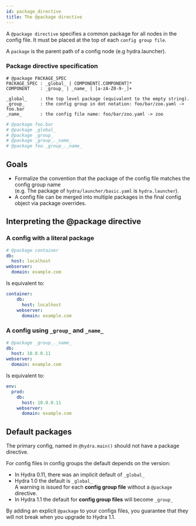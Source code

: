 ```yaml
---
id: package_directive
title: The @package directive
---
```

A `@package directive` specifies a common package for all nodes in the config file.
It must be placed at the top of each `config group file`.

A `package` is the parent path of a config node (e.g hydra.launcher).

### Package directive specification

``` text title="Definition"
# @package PACKAGE_SPEC
PACKAGE_SPEC : _global_ | COMPONENT[.COMPONENT]*
COMPONENT    : _group_ | _name_ | [a-zA-Z0-9-_]+

_global_     : the top level package (equivalent to the empty string).
_group_      : the config group in dot notation: foo/bar/zoo.yaml -> foo.bar
_name_       : the config file name: foo/bar/zoo.yaml -> zoo
```

```python title="Examples"
# @package foo.bar
# @package _global_
# @package _group_
# @package _group_._name_
# @package foo._group_._name_
```

## Goals
 - Formalize the convention that the package of the config file matches the config group name  
   (e.g. The package of `hydra/launcher/basic.yaml` is `hydra.launcher`).
 - A config file can be merged into multiple packages in the final config object via package overrides.  

## Interpreting the @package directive
### A config with a literal package
```yaml
# @package container
db:
  host: localhost
webserver:
  domain: example.com
```
Is equivalent to:
```yaml
container:
    db:
      host: localhost
    webserver:
      domain: example.com
``` 

### A config using `_group_` and `_name_`
```yaml title="env/prod.yaml" {1}
# @package _group_._name_
db:
  host: 10.0.0.11
webserver:
  domain: example.com
```
Is equivalent to:
```yaml
env:
  prod:
    db:
      host: 10.0.0.11
    webserver:
      domain: example.com
```


## Default packages
The primary config, named in `@hydra.main()` should not have a package directive.

For config files in config groups the default depends on the version:
 - In Hydra 0.11, there was an implicit default of `_global_`
 - Hydra 1.0 the default is `_global_`  
 A warning is issued for each **config group file** without a `@package` directive.
 - In Hydra 1.1 the default for **config group files** will become `_group_`

By adding an explicit `@package` to your configs files, you guarantee that they  
will not break when you upgrade to Hydra 1.1.

